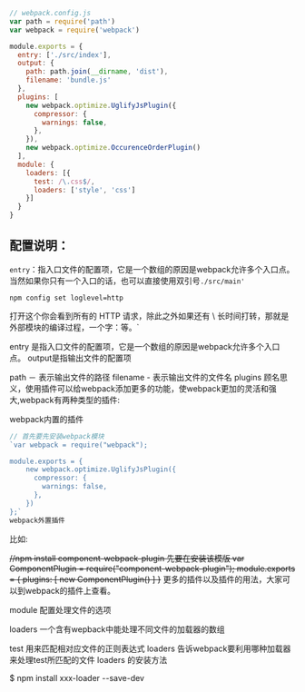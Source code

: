 
```javascript
// webpack.config.js
var path = require('path')
var webpack = require('webpack')

module.exports = {
  entry: ['./src/index'],
  output: {
    path: path.join(__dirname, 'dist'),
    filename: 'bundle.js'
  },
  plugins: [
    new webpack.optimize.UglifyJsPlugin({
      compressor: {
        warnings: false,
      },
    }),
    new webpack.optimize.OccurenceOrderPlugin()
  ],
  module: {
    loaders: [{
      test: /\.css$/,
      loaders: ['style', 'css']
    }]
  }
}
```

## 配置说明：

`entry`：指入口文件的配置项，它是一个数组的原因是webpack允许多个入口点。
当然如果你只有一个入口的话，也可以直接使用双引号`./src/main'`


`npm config set loglevel=http`

打开这个你会看到所有的 HTTP 请求，除此之外如果还有 \ 长时间打转，那就是外部模块的编译过程，一个字：等。`

entry 是指入口文件的配置项，它是一个数组的原因是webpack允许多个入口点。
output是指输出文件的配置项

path － 表示输出文件的路径
filename - 表示输出文件的文件名
plugins 顾名思义，使用插件可以给webpack添加更多的功能，使webpack更加的灵活和强大,webpack有两种类型的插件:

webpack内置的插件

```javascript
// 首先要先安装webpack模块
`var webpack = require("webpack");

module.exports = {
    new webpack.optimize.UglifyJsPlugin({
      compressor: {
        warnings: false,
      },
    })
};`
webpack外置插件
```
比如:

~~//npm install component-webpack-plugin 先要在安装该模版
var ComponentPlugin = require("component-webpack-plugin");
module.exports = {
    plugins: [
        new ComponentPlugin()
    ]
}~~
更多的插件以及插件的用法，大家可以到webpack的插件上查看。

module 配置处理文件的选项

loaders 一个含有wepback中能处理不同文件的加载器的数组

test 用来匹配相对应文件的正则表达式
loaders 告诉webpack要利用哪种加载器来处理test所匹配的文件
loaders 的安装方法

$ npm install xxx-loader --save-dev
